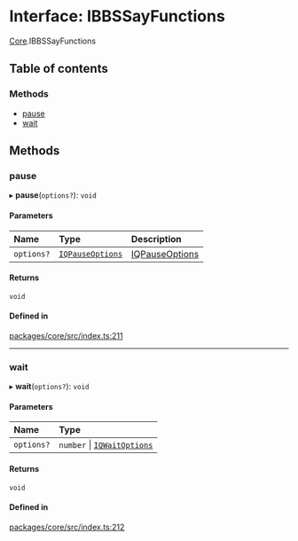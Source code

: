 # Interface: IBBSSayFunctions

[Core](../modules/Core.md).IBBSSayFunctions

## Table of contents

### Methods

- [pause](Core.IBBSSayFunctions.md#pause)
- [wait](Core.IBBSSayFunctions.md#wait)

## Methods

### pause

▸ **pause**(`options?`): `void`

#### Parameters

| Name | Type | Description |
| :------ | :------ | :------ |
| `options?` | [`IQPauseOptions`](Core.IQPauseOptions.md) | [IQPauseOptions](Core.IQPauseOptions.md) |

#### Returns

`void`

#### Defined in

[packages/core/src/index.ts:211](https://github.com/iniquitybbs/iniquity/blob/976716f/packages/core/src/index.ts#L211)

___

### wait

▸ **wait**(`options?`): `void`

#### Parameters

| Name | Type |
| :------ | :------ |
| `options?` | `number` \| [`IQWaitOptions`](Core.IQWaitOptions.md) |

#### Returns

`void`

#### Defined in

[packages/core/src/index.ts:212](https://github.com/iniquitybbs/iniquity/blob/976716f/packages/core/src/index.ts#L212)
